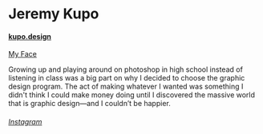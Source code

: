 # Jeremy Kupo

#### [kupo.design](kupo.design)

[My Face](me-right.svg)

Growing up and playing around on photoshop in high school instead of listening in class was a big part on why I decided to choose the graphic design program. The act of making whatever I wanted was something I didn't think I could make money doing until I discovered the massive world that is graphic design—and I couldn’t be happier.

###### [Instagram](https://www.instagram.com/kupodesign/)
